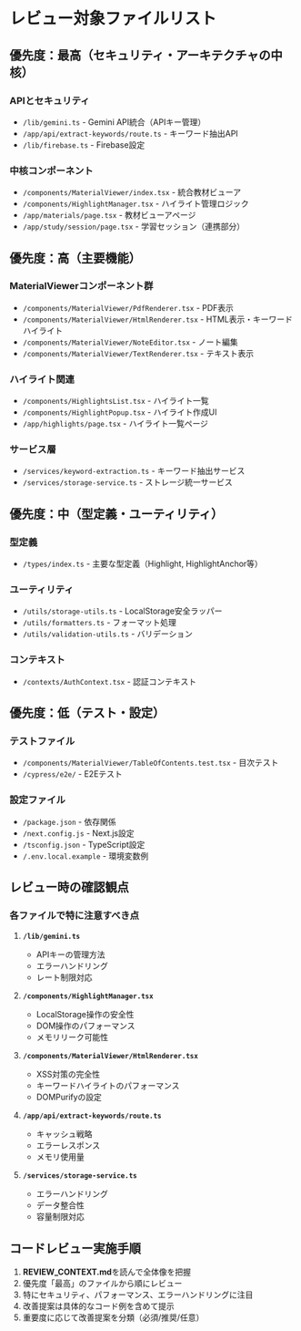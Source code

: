 # レビュー対象ファイルリスト

## 優先度：最高（セキュリティ・アーキテクチャの中核）

### APIとセキュリティ
- `/lib/gemini.ts` - Gemini API統合（APIキー管理）
- `/app/api/extract-keywords/route.ts` - キーワード抽出API
- `/lib/firebase.ts` - Firebase設定

### 中核コンポーネント
- `/components/MaterialViewer/index.tsx` - 統合教材ビューア
- `/components/HighlightManager.tsx` - ハイライト管理ロジック
- `/app/materials/page.tsx` - 教材ビューアページ
- `/app/study/session/page.tsx` - 学習セッション（連携部分）

## 優先度：高（主要機能）

### MaterialViewerコンポーネント群
- `/components/MaterialViewer/PdfRenderer.tsx` - PDF表示
- `/components/MaterialViewer/HtmlRenderer.tsx` - HTML表示・キーワードハイライト
- `/components/MaterialViewer/NoteEditor.tsx` - ノート編集
- `/components/MaterialViewer/TextRenderer.tsx` - テキスト表示

### ハイライト関連
- `/components/HighlightsList.tsx` - ハイライト一覧
- `/components/HighlightPopup.tsx` - ハイライト作成UI
- `/app/highlights/page.tsx` - ハイライト一覧ページ

### サービス層
- `/services/keyword-extraction.ts` - キーワード抽出サービス
- `/services/storage-service.ts` - ストレージ統一サービス

## 優先度：中（型定義・ユーティリティ）

### 型定義
- `/types/index.ts` - 主要な型定義（Highlight, HighlightAnchor等）

### ユーティリティ
- `/utils/storage-utils.ts` - LocalStorage安全ラッパー
- `/utils/formatters.ts` - フォーマット処理
- `/utils/validation-utils.ts` - バリデーション

### コンテキスト
- `/contexts/AuthContext.tsx` - 認証コンテキスト

## 優先度：低（テスト・設定）

### テストファイル
- `/components/MaterialViewer/TableOfContents.test.tsx` - 目次テスト
- `/cypress/e2e/` - E2Eテスト

### 設定ファイル
- `/package.json` - 依存関係
- `/next.config.js` - Next.js設定
- `/tsconfig.json` - TypeScript設定
- `/.env.local.example` - 環境変数例

## レビュー時の確認観点

### 各ファイルで特に注意すべき点

1. **`/lib/gemini.ts`**
   - APIキーの管理方法
   - エラーハンドリング
   - レート制限対応

2. **`/components/HighlightManager.tsx`**
   - LocalStorage操作の安全性
   - DOM操作のパフォーマンス
   - メモリリーク可能性

3. **`/components/MaterialViewer/HtmlRenderer.tsx`**
   - XSS対策の完全性
   - キーワードハイライトのパフォーマンス
   - DOMPurifyの設定

4. **`/app/api/extract-keywords/route.ts`**
   - キャッシュ戦略
   - エラーレスポンス
   - メモリ使用量

5. **`/services/storage-service.ts`**
   - エラーハンドリング
   - データ整合性
   - 容量制限対応

## コードレビュー実施手順

1. **REVIEW_CONTEXT.md**を読んで全体像を把握
2. 優先度「最高」のファイルから順にレビュー
3. 特にセキュリティ、パフォーマンス、エラーハンドリングに注目
4. 改善提案は具体的なコード例を含めて提示
5. 重要度に応じて改善提案を分類（必須/推奨/任意）